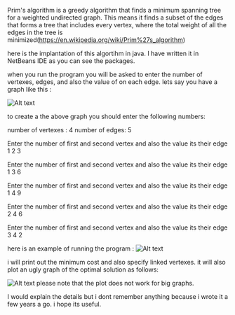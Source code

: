 Prim's algorithm is a greedy algorithm that finds a minimum spanning tree for a weighted undirected graph. This means it finds a subset of the edges that forms a tree that includes every vertex,
where the total weight of all the edges in the tree is minimized(https://en.wikipedia.org/wiki/Prim%27s_algorithm)

here is the implantation of this algortihm in java.
I have written it in NetBeans IDE as you can see the packages. 

when you run the program you will be asked to enter the number of vertexes, edges, and also the value of on each edge.
lets say you have a graph like this :

![Alt text](https://github.com/Hazel1994/Prim's-algorithm/blob/master/images/graph.png)

to create a the above graph you should enter the following numbers:

number of vertexes : 4
number of edges: 5

Enter the number of first and second vertex and also the value its their edge 1 2 3

Enter the number of first and second vertex and also the value its their edge 1 3 6

Enter the number of first and second vertex and also the value its their edge 1 4 9

Enter the number of first and second vertex and also the value its their edge 2 4 6

Enter the number of first and second vertex and also the value its their edge 3 4 2

here is an example of running the program :
![Alt text](https://github.com/Hazel1994/Prim's-algorithm/blob/master/images/p1.png)

i will print out the minimum cost and also specify linked vertexes.
it will also plot an ugly graph of the optimal solution as follows:

![Alt text](https://github.com/Hazel1994/Prim's-algorithm/blob/master/images/p2.png)
please note that the plot does not work for big graphs.

I would explain the details but i dont remember anything because i wrote it a few years a go. i hope its useful.